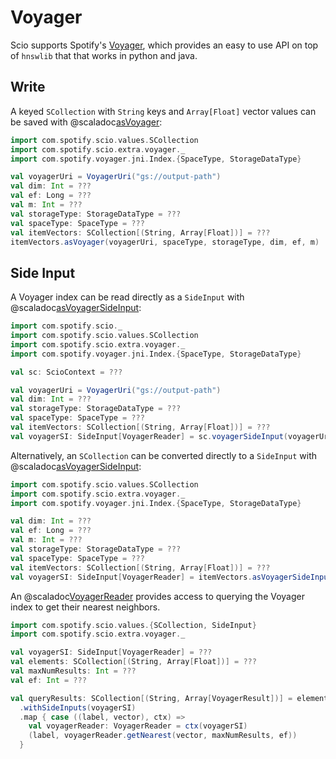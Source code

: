 # Voyager

Scio supports Spotify's [Voyager](https://github.com/spotify/voyager), which provides an easy to use API on top of `hnswlib` that that
works in python and java.

## Write

A keyed `SCollection` with `String` keys and `Array[Float]` vector values can be saved with @scaladoc[asVoyager](com.spotify.scio.extra.voyager.syntax.VoyagerPairSCollectionOps#asVoyager(uri:com.spotify.scio.extra.voyager.VoyagerUri,spaceType:com.spotify.voyager.jni.Index.SpaceType,storageDataType:com.spotify.voyager.jni.Index.StorageDataType,dim:Int,ef:Long,m:Long):com.spotify.scio.values.SCollection[com.spotify.scio.extra.voyager.VoyagerUri]):

```scala
import com.spotify.scio.values.SCollection
import com.spotify.scio.extra.voyager._
import com.spotify.voyager.jni.Index.{SpaceType, StorageDataType}

val voyagerUri = VoyagerUri("gs://output-path")
val dim: Int = ???
val ef: Long = ???
val m: Int = ???
val storageType: StorageDataType = ???
val spaceType: SpaceType = ???
val itemVectors: SCollection[(String, Array[Float])] = ???
itemVectors.asVoyager(voyagerUri, spaceType, storageType, dim, ef, m)
```

## Side Input

A Voyager index can be read directly as a `SideInput` with @scaladoc[asVoyagerSideInput](com.spotify.scio.extra.voyager.syntax.VoyagerScioContextOps#voyagerSideInput(uri:com.spotify.scio.extra.voyager.VoyagerUri,spaceType:com.spotify.voyager.jni.Index.SpaceType,storageDataType:com.spotify.voyager.jni.Index.StorageDataType,dim:Int):com.spotify.scio.values.SideInput[com.spotify.scio.extra.voyager.VoyagerReader]):

```scala
import com.spotify.scio._
import com.spotify.scio.values.SCollection
import com.spotify.scio.extra.voyager._
import com.spotify.voyager.jni.Index.{SpaceType, StorageDataType}

val sc: ScioContext = ???

val voyagerUri = VoyagerUri("gs://output-path")
val dim: Int = ???
val storageType: StorageDataType = ???
val spaceType: SpaceType = ???
val itemVectors: SCollection[(String, Array[Float])] = ???
val voyagerSI: SideInput[VoyagerReader] = sc.voyagerSideInput(voyagerUri, spaceType, storageType, dim)
```

Alternatively, an `SCollection` can be converted directly to a `SideInput` with @scaladoc[asVoyagerSideInput](com.spotify.scio.extra.voyager.syntax.VoyagerSCollectionOps#asVoyagerSideInput(spaceType:com.spotify.voyager.jni.Index.SpaceType,storageType:com.spotify.voyager.jni.Index.StorageDataType,dim:Int):com.spotify.scio.values.SideInput[com.spotify.scio.extra.voyager.VoyagerReader]):
```scala
import com.spotify.scio.values.SCollection
import com.spotify.scio.extra.voyager._
import com.spotify.voyager.jni.Index.{SpaceType, StorageDataType}

val dim: Int = ???
val ef: Long = ???
val m: Int = ???
val storageType: StorageDataType = ???
val spaceType: SpaceType = ???
val itemVectors: SCollection[(String, Array[Float])] = ???
val voyagerSI: SideInput[VoyagerReader] = itemVectors.asVoyagerSideInput(spaceType, storageType, dim, ef, m)
```

An @scaladoc[VoyagerReader](com.spotify.scio.extra.voyager.VoyagerReader) provides access to querying the Voyager index to get their nearest neighbors.
```scala
import com.spotify.scio.values.{SCollection, SideInput}
import com.spotify.scio.extra.voyager._

val voyagerSI: SideInput[VoyagerReader] = ???
val elements: SCollection[(String, Array[Float])] = ???
val maxNumResults: Int = ???
val ef: Int = ???

val queryResults: SCollection[(String, Array[VoyagerResult])] = elements
  .withSideInputs(voyagerSI)
  .map { case ((label, vector), ctx) =>
    val voyagerReader: VoyagerReader = ctx(voyagerSI)
    (label, voyagerReader.getNearest(vector, maxNumResults, ef))
  }
```
